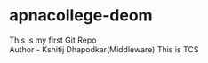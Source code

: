 # apnacollege-deom
This is my first Git Repo
<br/>
Author -  Kshitij Dhapodkar(Middleware)
This is TCS